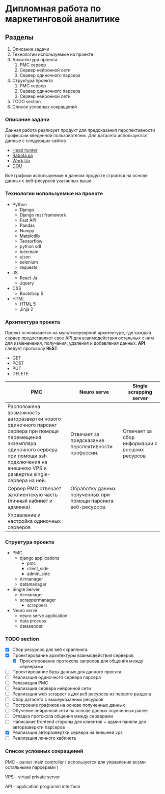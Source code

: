 # Дипломная работа по маркетинговой аналитике

## Разделы

1. Описание задачи
2. Технологии используемые на проекте
3. Архитектура проекта
   1. PMC сервер
   2. Сервер нейронной сети
   3. Сервер одиночного парсера
4. Структура проекта
   1. PMC сервер
   2. Сервер одиночного парсера
   3. Сервер нейронной сети
5. TODO section
6. Список условных сокращений

### **Описание задачи**
Данная работа реализует продукт для предсказания перспективности профессии введенной пользователем.
Для датасета используются данные с следующих сайтов

- [Head hunter](https://grc.ua/)
- [Rabota ua](https://rabota.ua/)
- [Work Ua](https://www.work.ua/)
- [DOU](https://dou.ua/)

Все графики используемые в данном продукте строятся на основе данных с веб-ресурсов указанных выше.

### **Технологии используемые на проекте**

- Python
  - Django
  - Django rest framework
  - Fast API
  - Pandas
  - Numpy
  - Matplotlib
  - Tensorflow
  - python sdl
  - icecream
  - ujson
  - selenium
  - requests
- JS
  - React Js
  - Jquery
- CSS
  - Bootstrap 5
- HTML
  - HTML 5
  - Jinja 2

### **Архитектура проекта**

Проект основывается на мультисерверной архитектуре, где каждый сервер предоставляет свое API для взаимодействия остальных с ним для измененения, получения, удаления и добавления данных. **API** следует протоколу **REST**.
- GET
- POST
- PUT
- DELETE

PMC | Neuro serve | Single scrapping server
--- | ----------- | -----------------------
Расположена возможность авторазвертки нового одиночного парсинг сервера при помощи перемещения экземпляра одиночного сервера при помощи ssh подключения на внешнюю VPS и развертки single-сервера на ней. | Отвечает за предсказание перспективности профессии. | Отвечает за сбор информации с внешних ресурсов
Сервер PMC отвечает за клиентскую часть (личный кабинет и админка) | Обработку данных полученных при помощи парсинга веб-ресурсов. | 
Управление и настройка одиночных серверов | |

### **Структура проекта**
- PMC
  - django applications
    - pmc
    - client_side
    - admin_side 
  - dirmanager
  - datamanager
- Single Server
  - dirmanager
  - scrappermanager
    - scrappers
- Neuro serve
  - neuro serve application
  - data process
  - datasender

### **TODO section**

- [x] Сбор ресурсов для веб скраппинга
- [x] Проектирование архитектуры взаимодействия серверов
  - [x] Проектирование протокола запросов для общения между серверами
- [ ] Проектирование базы данных для данного проекта
- [ ] Реализация одиночного сервера парсера
- [ ] Релазиация PMC
- [ ] Реализация сервера нейронной сети
- [ ] Реализация web scrapper's для веб ресурсов из первого раздела
- [ ] Сбор датасета с вышеуказанных ресурсов
- [ ] Построение графиков на основе полученных данных
- [ ] Обучение нейронной сети на основе данных поулченных ранее
- [ ] Отладка протокола общения между серверами
- [ ] Написание frontend стороны для клиентов + админ панели для авторазверкти парсеров
- [x] Реализация авторазвертки сервера на внешней vps
- [ ] Реализация личного кабинета

### Список условных сокращений

PMC - parser main controller ( используется для управления всеми остальными парсерами )

VPS - virtual private server

API - application programm interface
